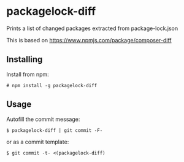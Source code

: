 # packagelock-diff

Prints a list of changed packages extracted from package-lock.json

This is based on https://www.npmjs.com/package/composer-diff


## Installing

Install from npm:

    # npm install -g packagelock-diff

## Usage

Autofill the commit message:

    $ packagelock-diff | git commit -F-

or as a commit template:

    $ git commit -t- <(packagelock-diff)
